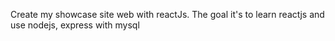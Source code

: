 Create my showcase site web with reactJs.
The goal it's to learn reactjs and use nodejs, express with mysql
